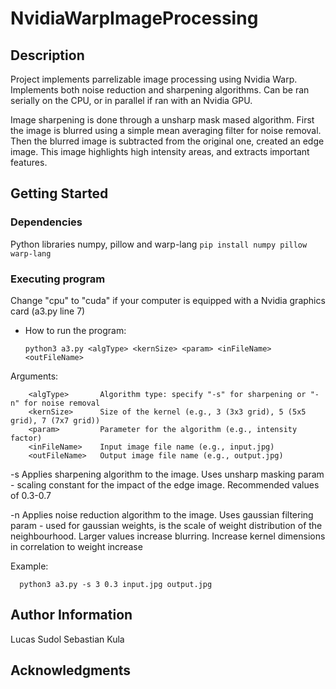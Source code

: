 # NvidiaWarpImageProcessing

## Description
Project implements parrelizable image processing using Nvidia Warp. Implements both noise reduction and sharpening algorithms. Can be ran serially on the CPU, or in parallel if ran with an Nvidia GPU. 

Image sharpening is done through a unsharp mask mased algorithm. First the image is blurred using a simple mean averaging filter for noise removal. Then the blurred image is subtracted from the original one, created an edge image. This image highlights high intensity areas, and extracts important features. 

## Getting Started

### Dependencies
Python libraries numpy, pillow and warp-lang
```pip install numpy pillow warp-lang```

### Executing program
Change "cpu" to "cuda" if your computer is equipped with a Nvidia graphics card (a3.py line 7)

* How to run the program: 

    ```python3 a3.py <algType> <kernSize> <param> <inFileName> <outFileName>```

Arguments:
```
    <algType>       Algorithm type: specify "-s" for sharpening or "-n" for noise removal
    <kernSize>      Size of the kernel (e.g., 3 (3x3 grid), 5 (5x5 grid), 7 (7x7 grid))
    <param>         Parameter for the algorithm (e.g., intensity factor)
    <inFileName>    Input image file name (e.g., input.jpg)
    <outFileName>   Output image file name (e.g., output.jpg)
```

-s Applies sharpening algorithm to the image. Uses unsharp masking
    param - scaling constant for the impact of the edge image. Recommended values of 0.3-0.7 

-n Applies noise reduction algorithm to the image. Uses gaussian filtering
    param - used for gaussian weights, is the scale of weight distribution of the neighbourhood. Larger values increase blurring. Increase kernel dimensions in correlation to weight increase

Example:
```
  python3 a3.py -s 3 0.3 input.jpg output.jpg
```

## Author Information
Lucas Sudol
Sebastian Kula


## Acknowledgments